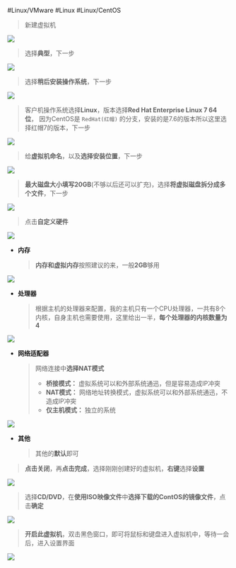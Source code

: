 
#Linux/VMware #Linux #Linux/CentOS



> 新建虚拟机

![](assets/VMware创建虚拟机/image-20240424135324417.png)




> 选择**典型**，下一步

![](assets/VMware创建虚拟机/image-20240424135510318.png)




> 选择**稍后安装操作系统**，下一步

![](assets/VMware创建虚拟机/image-20240424135519732.png)


> 客户机操作系统选择**Linux**，版本选择**Red Hat Enterprise Linux 7 64 位**，
> 因为CentOS是 `RedHat(红帽)` 的分支，安装的是7.6的版本所以这里选择红帽7的版本，下一步

![](assets/VMware创建虚拟机/image-20240424135542726.png)


> 给**虚拟机命名**，以及**选择安装位置**，下一步

![](assets/VMware创建虚拟机/image-20240424135552420.png)


> **最大磁盘大小填写20GB**(不够以后还可以扩充)，选择**将虚拟磁盘拆分成多个文件**，下一步

![](assets/VMware创建虚拟机/image-20240424135617711.png)


> 点击**自定义硬件**

![](assets/VMware创建虚拟机/image-20240424135635850.png)

- **内存**

  > **内存和虚拟内存**按照建议的来，一般**2GB**够用
  
![](assets/VMware创建虚拟机/image-20240424135702208.png)

- **处理器**

  > 根据主机的处理器来配置，我的主机只有一个CPU处理器，一共有8个内核，自身主机也需要使用，这里给出一半，**每个处理器的内核数量为4**

![](assets/VMware创建虚拟机/image-20240424135712248.png)


- **网络适配器**

  > 网络连接中**选择NAT模式**
  >
  > - **桥接模式：** 虚拟系统可以和外部系统通迅，但是容易造成IP冲突
  > - **NAT模式：** 网络地址转换模式，虚拟系统可以和外部系统通迅，不造成IP冲突
  > - **仅主机模式：** 独立的系统

![](assets/VMware创建虚拟机/image-20240424135726440.png)


- **其他**

  > 其他的**默认**即可



> **点击关闭**，再**点击完成**，选择刚刚创建好的虚拟机，**右键**选择**设置**

![](assets/VMware创建虚拟机/image-20240424135741080.png)


> 选择**CD/DVD**，在**使用ISO映像文件**中**选择下载的ContOS的镜像文件**，点击**确定**

![](assets/VMware创建虚拟机/image-20240424135751237.png)


> **开启此虚拟机**，双击黑色窗口，即可将鼠标和键盘进入虚拟机中，等待一会后，进入设置界面

![](assets/VMware创建虚拟机/image-20240424135802396.png)

